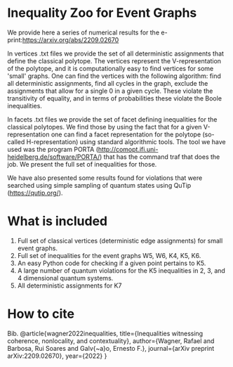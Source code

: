 # Inequality Zoo for Event Graphs

We provide here a series of numerical results for the e-print:https://arxiv.org/abs/2209.02670

In vertices .txt files we provide the set of all deterministic assignments that define the classical polytope. The vertices represent the V-representation of the polytope, and it is computationally easy to find vertices for some 'small' graphs. One can find the vertices with the following algorithm: find all deterministic assignments, find all cycles in the graph, exclude the assignments that allow for a single 0 in a given cycle. These violate the transitivity of equality, and in terms of probabilities these violate the Boole inequalities.

In facets .txt files we provide the set of facet defining inequalities for the classical polytopes. We find those by using the fact that for a given V-representation one can find a facet representation for the polytope (so-called H-representation) using standard algorithmic tools. The tool we have used was the program PORTA (http://comopt.ifi.uni-heidelberg.de/software/PORTA/) that has the command traf that does the job. We present the full set of inequalities for those.

We have also presented some results found for violations that were searched using simple sampling of quantum states using QuTip (https://qutip.org/). 

# What is included

1) Full set of classical vertices (deterministic edge assignments) for small event graphs.
2) Full set of inequalities for the event graphs W5, W6, K4, K5, K6.
3) An easy Python code for checking if a given point pertains to K5.
4) A large number of quantum violations for the K5 inequalities in 2, 3, and 4 dimensional quantum systems.
5) All deterministic assignments for K7

# How to cite

Bib.
@article{wagner2022inequalities,
  title={Inequalities witnessing coherence, nonlocality, and contextuality},
  author={Wagner, Rafael and Barbosa, Rui Soares and Galv{\~a}o, Ernesto F.},
  journal={arXiv preprint arXiv:2209.02670},
  year={2022}
}

